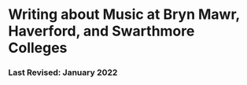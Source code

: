 # Writing about Music at Bryn Mawr, Haverford, and Swarthmore Colleges

### Last Revised:  January 2022
